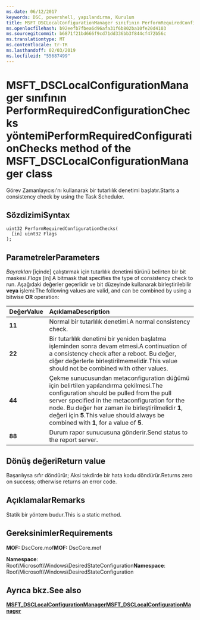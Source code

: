 ```yaml
---
ms.date: 06/12/2017
keywords: DSC, powershell, yapılandırma, Kurulum
title: MSFT_DSCLocalConfigurationManager sınıfının PerformRequiredConfigurationChecks yöntemi
ms.openlocfilehash: b92eefb7fbea6d96afa31f6b802ba10fe20d4103
ms.sourcegitcommit: b6871f21bd666f9cd71dd336bb3f844cf472b56c
ms.translationtype: MT
ms.contentlocale: tr-TR
ms.lasthandoff: 02/03/2019
ms.locfileid: "55687499"
---
```

# <a name="performrequiredconfigurationchecks-method-of-the-msftdsclocalconfigurationmanager-class"></a><span data-ttu-id="4b8e8-103">MSFT_DSCLocalConfigurationManager sınıfının PerformRequiredConfigurationChecks yöntemi</span><span class="sxs-lookup"><span data-stu-id="4b8e8-103">PerformRequiredConfigurationChecks method of the MSFT_DSCLocalConfigurationManager class</span></span>

<span data-ttu-id="4b8e8-104">Görev Zamanlayıcısı'nı kullanarak bir tutarlılık denetimi başlatır.</span><span class="sxs-lookup"><span data-stu-id="4b8e8-104">Starts a consistency check by using the Task Scheduler.</span></span>

## <a name="syntax"></a><span data-ttu-id="4b8e8-105">Sözdizimi</span><span class="sxs-lookup"><span data-stu-id="4b8e8-105">Syntax</span></span>

```mof
uint32 PerformRequiredConfigurationChecks(
  [in] uint32 Flags
);
```

## <a name="parameters"></a><span data-ttu-id="4b8e8-106">Parametreler</span><span class="sxs-lookup"><span data-stu-id="4b8e8-106">Parameters</span></span>

<span data-ttu-id="4b8e8-107">*Bayrakları* \[içinde\] çalıştırmak için tutarlılık denetimi türünü belirten bir bit maskesi.</span><span class="sxs-lookup"><span data-stu-id="4b8e8-107">*Flags* \[in\] A bitmask that specifies the type of consistency check to run.</span></span> <span data-ttu-id="4b8e8-108">Aşağıdaki değerler geçerlidir ve bit düzeyinde kullanarak birleştirilebilir **veya** işlemi:</span><span class="sxs-lookup"><span data-stu-id="4b8e8-108">The following values are valid, and can be combined by using a bitwise **OR** operation:</span></span>

|<span data-ttu-id="4b8e8-109">Değer</span><span class="sxs-lookup"><span data-stu-id="4b8e8-109">Value</span></span> |<span data-ttu-id="4b8e8-110">Açıklama</span><span class="sxs-lookup"><span data-stu-id="4b8e8-110">Description</span></span> |
|:--- |:---|
|<span data-ttu-id="4b8e8-111">**1**</span><span class="sxs-lookup"><span data-stu-id="4b8e8-111">**1**</span></span> | <span data-ttu-id="4b8e8-112">Normal bir tutarlılık denetimi.</span><span class="sxs-lookup"><span data-stu-id="4b8e8-112">A normal consistency check.</span></span> |
|<span data-ttu-id="4b8e8-113">**2**</span><span class="sxs-lookup"><span data-stu-id="4b8e8-113">**2**</span></span> | <span data-ttu-id="4b8e8-114">Bir tutarlılık denetimi bir yeniden başlatma işleminden sonra devam etmesi.</span><span class="sxs-lookup"><span data-stu-id="4b8e8-114">A continuation of a consistency check after a reboot.</span></span> <span data-ttu-id="4b8e8-115">Bu değer, diğer değerlerle birleştirilmemelidir.</span><span class="sxs-lookup"><span data-stu-id="4b8e8-115">This value should not be combined with other values.</span></span> |
|<span data-ttu-id="4b8e8-116">**4**</span><span class="sxs-lookup"><span data-stu-id="4b8e8-116">**4**</span></span> | <span data-ttu-id="4b8e8-117">Çekme sunucusundan metaconfiguration düğümü için belirtilen yapılandırma çekilmesi.</span><span class="sxs-lookup"><span data-stu-id="4b8e8-117">The configuration should be pulled from the pull server specified in the metaconfiguration for the node.</span></span> <span data-ttu-id="4b8e8-118">Bu değer her zaman ile birleştirilmelidir **1**, değeri için **5**.</span><span class="sxs-lookup"><span data-stu-id="4b8e8-118">This value should always be combined with **1**, for a value of **5**.</span></span> |
|<span data-ttu-id="4b8e8-119">**8**</span><span class="sxs-lookup"><span data-stu-id="4b8e8-119">**8**</span></span> | <span data-ttu-id="4b8e8-120">Durum rapor sunucusuna gönderir.</span><span class="sxs-lookup"><span data-stu-id="4b8e8-120">Send status to the report server.</span></span> |

## <a name="return-value"></a><span data-ttu-id="4b8e8-121">Dönüş değeri</span><span class="sxs-lookup"><span data-stu-id="4b8e8-121">Return value</span></span>

<span data-ttu-id="4b8e8-122">Başarılıysa sıfır döndürür; Aksi takdirde bir hata kodu döndürür.</span><span class="sxs-lookup"><span data-stu-id="4b8e8-122">Returns zero on success; otherwise returns an error code.</span></span>

## <a name="remarks"></a><span data-ttu-id="4b8e8-123">Açıklamalar</span><span class="sxs-lookup"><span data-stu-id="4b8e8-123">Remarks</span></span>

<span data-ttu-id="4b8e8-124">Statik bir yöntem budur.</span><span class="sxs-lookup"><span data-stu-id="4b8e8-124">This is a static method.</span></span>

## <a name="requirements"></a><span data-ttu-id="4b8e8-125">Gereksinimler</span><span class="sxs-lookup"><span data-stu-id="4b8e8-125">Requirements</span></span>

<span data-ttu-id="4b8e8-126">**MOF:** DscCore.mof</span><span class="sxs-lookup"><span data-stu-id="4b8e8-126">**MOF:** DscCore.mof</span></span>

<span data-ttu-id="4b8e8-127">**Namespace**: Root\Microsoft\Windows\DesiredStateConfiguration</span><span class="sxs-lookup"><span data-stu-id="4b8e8-127">**Namespace**: Root\Microsoft\Windows\DesiredStateConfiguration</span></span>

## <a name="see-also"></a><span data-ttu-id="4b8e8-128">Ayrıca bkz.</span><span class="sxs-lookup"><span data-stu-id="4b8e8-128">See also</span></span>

[<span data-ttu-id="4b8e8-129">**MSFT_DSCLocalConfigurationManager**</span><span class="sxs-lookup"><span data-stu-id="4b8e8-129">**MSFT_DSCLocalConfigurationManager**</span></span>](msft-dsclocalconfigurationmanager.md)